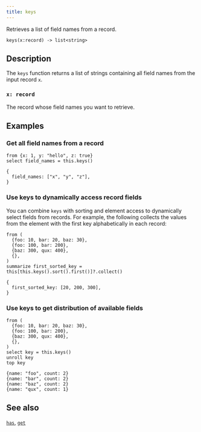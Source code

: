 ```yaml
---
title: keys
---
```


Retrieves a list of field names from a record.

```tql
keys(x:record) -> list<string>
```

## Description

The `keys` function returns a list of strings containing all field names from
the input record `x`.

### `x: record`

The record whose field names you want to retrieve.

## Examples

### Get all field names from a record

```tql
from {x: 1, y: "hello", z: true}
select field_names = this.keys()
```

```tql
{
  field_names: ["x", "y", "z"],
}
```

### Use keys to dynamically access record fields

You can combine `keys` with sorting and element access to dynamically select
fields from records. For example, the following collects the values from the
element with the first key alphabetically in each record:

```tql
from (
  {foo: 10, bar: 20, baz: 30},
  {foo: 100, bar: 200},
  {baz: 300, qux: 400},
  {},
)
summarize first_sorted_key = this[this.keys().sort().first()]?.collect()
```

```tql
{
  first_sorted_key: [20, 200, 300],
}
```

### Use keys to get distribution of available fields

```tql
from (
  {foo: 10, bar: 20, baz: 30},
  {foo: 100, bar: 200},
  {baz: 300, qux: 400},
  {},
)
select key = this.keys()
unroll key
top key
```

```tql
{name: "foo", count: 2}
{name: "bar", count: 2}
{name: "baz", count: 2}
{name: "qux", count: 1}
```

## See also

[`has`](has), [`get`](get)